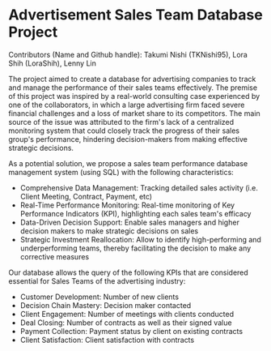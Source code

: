 # Advertisement Sales Team Database Project

Contributors (Name and Github handle): Takumi Nishi (TKNishi95), Lora Shih (LoraShih), Lenny Lin  


The project aimed to create a database for advertising companies to track and manage the performance of their sales teams effectively. The premise of this project was inspired by a real-world consulting case experienced by one of the collaborators, in which a large advertising firm faced severe financial challenges and a loss of market share to its competitors. The main source of the issue was attributed to the firm's lack of a centralized monitoring system that could closely track the progress of their sales group's performance, hindering decision-makers from making effective strategic decisions.


As a potential solution, we propose a sales team performance database management system (using SQL) with the following characteristics: 
- Comprehensive Data Management: Tracking detailed sales activity (i.e. Client Meeting, Contract, Payment, etc)
- Real-Time Performance Monitoring: Real-time monitoring of Key Performance Indicators (KPI), highlighting each sales team's efficacy
- Data-Driven Decision Support: Enable sales managers and higher decision makers to make strategic decisions on sales
- Strategic Investment Reallocation: Allow to identify high-performing and underperforming teams, thereby facilitating the decision to make any corrective measures


Our database allows the query of the following KPIs that are considered essential for Sales Teams of the advertising industry:
- Customer Development: Number of new clients
- Decision Chain Mastery: Decision maker contacted
- Client Engagement: Number of meetings with clients conducted
- Deal Closing: Number of contracts as well as their signed value
- Payment Collection: Payment status by client on existing contracts
- Client Satisfaction: Client satisfaction with contracts

